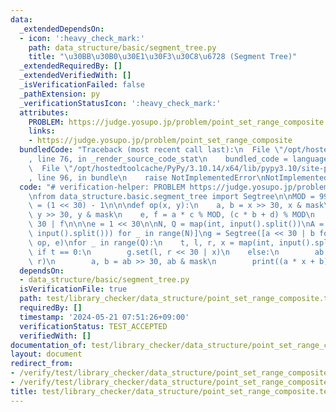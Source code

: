 ```yaml
---
data:
  _extendedDependsOn:
  - icon: ':heavy_check_mark:'
    path: data_structure/basic/segment_tree.py
    title: "\u30BB\u30B0\u30E1\u30F3\u30C8\u6728 (Segment Tree)"
  _extendedRequiredBy: []
  _extendedVerifiedWith: []
  _isVerificationFailed: false
  _pathExtension: py
  _verificationStatusIcon: ':heavy_check_mark:'
  attributes:
    PROBLEM: https://judge.yosupo.jp/problem/point_set_range_composite
    links:
    - https://judge.yosupo.jp/problem/point_set_range_composite
  bundledCode: "Traceback (most recent call last):\n  File \"/opt/hostedtoolcache/PyPy/3.10.14/x64/lib/pypy3.10/site-packages/onlinejudge_verify/documentation/build.py\"\
    , line 76, in _render_source_code_stat\n    bundled_code = language.bundle(\n\
    \  File \"/opt/hostedtoolcache/PyPy/3.10.14/x64/lib/pypy3.10/site-packages/onlinejudge_verify/languages/python.py\"\
    , line 96, in bundle\n    raise NotImplementedError\nNotImplementedError\n"
  code: "# verification-helper: PROBLEM https://judge.yosupo.jp/problem/point_set_range_composite\n\
    \nfrom data_structure.basic.segment_tree import Segtree\n\nMOD = 998244353\nmask\
    \ = (1 << 30) - 1\n\n\ndef op(x, y):\n    a, b = x >> 30, x & mask\n    c, d =\
    \ y >> 30, y & mask\n    e, f = a * c % MOD, (c * b + d) % MOD\n    return e <<\
    \ 30 | f\n\n\ne = 1 << 30\n\nN, Q = map(int, input().split())\nA = [tuple(map(int,\
    \ input().split())) for _ in range(N)]\ng = Segtree([a << 30 | b for a, b in A],\
    \ op, e)\nfor _ in range(Q):\n    t, l, r, x = map(int, input().split())\n   \
    \ if t == 0:\n        g.set(l, r << 30 | x)\n    else:\n        ab = g.prod(l,\
    \ r)\n        a, b = ab >> 30, ab & mask\n        print((a * x + b) % MOD)\n"
  dependsOn:
  - data_structure/basic/segment_tree.py
  isVerificationFile: true
  path: test/library_checker/data_structure/point_set_range_composite.test.py
  requiredBy: []
  timestamp: '2024-05-21 07:51:26+09:00'
  verificationStatus: TEST_ACCEPTED
  verifiedWith: []
documentation_of: test/library_checker/data_structure/point_set_range_composite.test.py
layout: document
redirect_from:
- /verify/test/library_checker/data_structure/point_set_range_composite.test.py
- /verify/test/library_checker/data_structure/point_set_range_composite.test.py.html
title: test/library_checker/data_structure/point_set_range_composite.test.py
---
```

